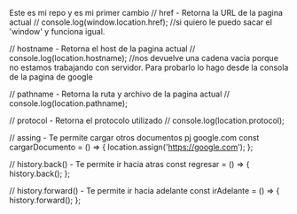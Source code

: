 Este es mi repo y es mi primer cambio
// href - Retorna la URL de la pagina actual
// console.log(window.location.href); //si quiero le puedo sacar el 'window' y funciona igual.

// hostname - Retorna el host de la pagina actual
// console.log(location.hostname); //nos devuelve una cadena vacia porque no estamos trabajando con servidor. Para probarlo lo hago desde la consola de la pagina de google

// pathname - Retorna la ruta y archivo de la pagina actual
// console.log(location.pathname);

// protocol - Retorna el protocolo utilizado
// console.log(location.protocol);

// assing - Te permite cargar otros documentos pj google.com
const cargarDocumento = () => {
    location.assign('https://google.com');
};

// history.back() - Te permite ir hacia atras
const regresar = () => {
    history.back();
};

// history.forward() - Te permite ir hacia adelante
const irAdelante = () => {
    history.forward();
};